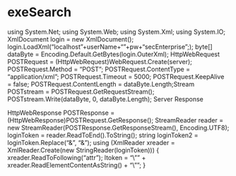 # exeSearch

using System.Net;
using System.Web;
using System.Xml;
using System.IO;
XmlDocument login = new XmlDocument();
login.LoadXml(“<attrs xmlns=’http://www.sap.com/rws/bip/‘><attr name=’cms’ type=’string’>localhost</attr><attr name=’userName’ type=’string’>”+userName+“</attr><attr name=’password’ type=’string’>”+pw+“</attr><attr name=’auth’ type=’string’ possibilities=’secEnterprise,secLDAP,secWinAD’>secEnterprise</attr></attrs>”;);
byte[] dataByte = Encoding.Default.GetBytes(login.OuterXml);
HttpWebRequest POSTRequest = (HttpWebRequest)WebRequest.Create(server);
POSTRequest.Method = “POST”;
POSTRequest.ContentType = “application/xml”;
POSTRequest.Timeout = 5000;
POSTRequest.KeepAlive = false;
POSTRequest.ContentLength = dataByte.Length;Stream POSTstream = POSTRequest.GetRequestStream();
POSTstream.Write(dataByte, 0, dataByte.Length);
Server Response

HttpWebResponse POSTResponse = (HttpWebResponse)POSTRequest.GetResponse();
StreamReader reader = new StreamReader(POSTResponse.GetResponseStream(), Encoding.UTF8);
loginToken = reader.ReadToEnd().ToString();
string loginToken2 = loginToken.Replace(“&amp;”, “&”); using (XmlReader xreader = XmlReader.Create(new StringReader(loginToken)))
{
       xreader.ReadToFollowing(“attr”);
ltoken = “\”” + xreader.ReadElementContentAsString() + “\””;
}
